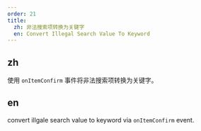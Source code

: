 ```yaml
---
order: 21
title:
  zh: 非法搜索项转换为关键字
  en: Convert Illegal Search Value To Keyword
---
```


## zh

使用 `onItemConfirm` 事件将非法搜索项转换为关键字。

## en

convert illgale search value to keyword via `onItemConfirm` event.
